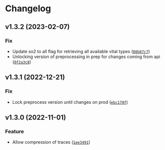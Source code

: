 # Changelog

<!--next-version-placeholder-->

## v1.3.2 (2023-02-07)
### Fix
* Update so2 to all flag for retrieving all available vital types ([`08b87c7`](https://source.presagesecurity.com/presage/developers/presage_technologies/-/commit/08b87c7a2d7528edb83aea189cc1923f5f09daa1))
* Unlocking version of preprocessing in prep for changes coming from api ([`0f2a3c8`](https://source.presagesecurity.com/presage/developers/presage_technologies/-/commit/0f2a3c84e6f06a66032856b6f81c86ae6f7c1c12))

## v1.3.1 (2022-12-21)
### Fix
* Lock preprocess version until changes on prod ([`ebc170f`](https://source.presagesecurity.com/presage/developers/presage_technologies/-/commit/ebc170f66e287fac766126210e1e2c91a0bab274))

## v1.3.0 (2022-11-01)
### Feature
* Allow compression of traces ([`1ee3491`](https://source.presagesecurity.com/presage/developers/presage_technologies/-/commit/1ee34912be3827beb03a7f4296c9271f3d27fad3))
